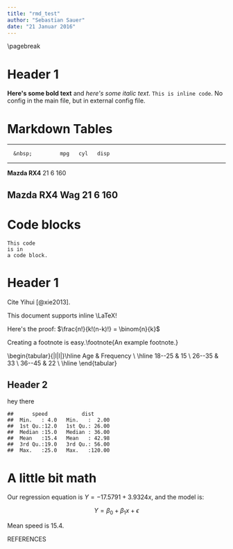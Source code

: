 ```yaml
---
title: "rmd_test"
author: "Sebastian Sauer"
date: "21 Januar 2016"
---
```




\pagebreak


# Header 1
**Here's some bold text** and *here's some italic text*. `This is inline code`.
No config in the main file, but in external config file.


# Markdown Tables

--------------------------------------
      &nbsp;         mpg   cyl   disp 
------------------- ----- ----- ------
   **Mazda RX4**     21     6    160  

 **Mazda RX4 Wag**   21     6    160  
--------------------------------------

# Code blocks

    This code
    is in
    a code block.



# Header 1
Cite Yihui [@xie2013].

This document supports inline \LaTeX!

Here's the proof: $\frac{n!}{k!(n-k)!} = \binom{n}{k}$

Creating a footnote is easy.\footnote{An example footnote.}


\begin{tabular}{|l|l|}\hline
Age & Frequency \\ \hline
18--25  & 15 \\
26--35  & 33 \\
36--45  & 22 \\ \hline
\end{tabular}

## Header 2
hey there

```
##      speed           dist       
##  Min.   : 4.0   Min.   :  2.00  
##  1st Qu.:12.0   1st Qu.: 26.00  
##  Median :15.0   Median : 36.00  
##  Mean   :15.4   Mean   : 42.98  
##  3rd Qu.:19.0   3rd Qu.: 56.00  
##  Max.   :25.0   Max.   :120.00
```


# A little bit math

Our regression equation is $Y=-17.5791+3.9324x$, and the model is:

$$ Y = \beta_0 + \beta_1 x + \epsilon$$

Mean speed is 15.4.


REFERENCES
